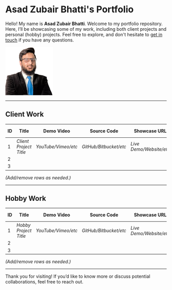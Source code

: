 <!-- 
  Replace `./asad.jpg` with the path or URL to your actual image. 
  If your image is in the root of the repository, you can use `./asad.jpg`.
  If it's hosted elsewhere, use the full URL (e.g., `https://example.com/asad.jpg`).
-->

# Asad Zubair Bhatti's Portfolio

Hello! My name is **Asad Zubair Bhatti**. Welcome to my portfolio repository. Here, I’ll be showcasing some of my work, including both client projects and personal (hobby) projects. Feel free to explore, and don't hesitate to [get in touch](mailto:bhatti.asad99@gmail.com) if you have any questions.

<img src="me.png" alt="Asad Zubair Bhatti" width="150">

---

## Client Work

| ID | Title                  | Demo Video         | Source Code            | Showcase URL            | Technologies Used            |
|----|------------------------|--------------------|------------------------|-------------------------|------------------------------|
| 1  | _Client Project Title_ | _YouTube/Vimeo/etc_ | _GitHub/Bitbucket/etc_ | _Live Demo/Website/etc_ | _e.g., React, Node.js, etc._ |
| 2  |                        |                    |                        |                         |                              |
| 3  |                        |                    |                        |                         |                              |

*(Add/remove rows as needed.)*

---

## Hobby Work

| ID | Title                 | Demo Video          | Source Code             | Showcase URL             | Technologies Used            |
|----|-----------------------|---------------------|-------------------------|--------------------------|------------------------------|
| 1  | _Hobby Project Title_ | _YouTube/Vimeo/etc_ | _GitHub/Bitbucket/etc_  | _Live Demo/Website/etc_  | _e.g., Python, Flask, etc._ |
| 2  |                       |                     |                         |                          |                              |
| 3  |                       |                     |                         |                          |                              |

*(Add/remove rows as needed.)*

---

Thank you for visiting! 
If you’d like to know more or discuss potential collaborations, feel free to reach out.